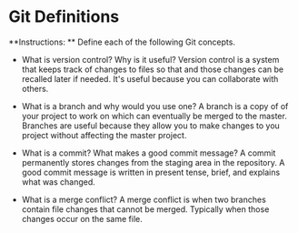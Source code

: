 # Git Definitions

**Instructions: ** Define each of the following Git concepts.

* What is version control?  Why is it useful?
    Version control is a system that keeps track of changes to files so that and those changes can be recalled later if needed. It's useful because you can collaborate with others.

* What is a branch and why would you use one?
    A branch is a copy of of your project to work on which can eventually be merged to the master. Branches are useful because they allow you to make changes to you project without affecting the master project.

* What is a commit? What makes a good commit message?
    A commit permanently stores changes from the staging area in the repository. A good commit message is written in present tense, brief, and explains what was changed.

* What is a merge conflict?
    A merge conflict is when two branches contain file changes that cannot be merged. Typically when those changes occur on the same file.
    